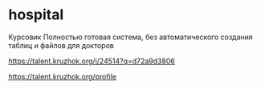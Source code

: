 # hospital
Курсовик
Полностью готовая система, без автоматического создания таблиц и файлов для докторов

https://talent.kruzhok.org/i/24514?q=d72a9d3806

https://talent.kruzhok.org/profile
